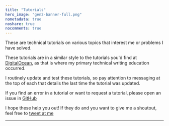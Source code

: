 ```yaml
---
title: "Tutorials"
hero_image: "gen2-banner-full.png"
nometadata: true
noshare: true
nocomments: true
---
```


These are technical tutorials on various topics that interest me or problems
I have solved. 

These tutorials are in a similar style to the tutorials you'd
find at [DigitalOcean](https://do.co/tutorials), as that is where my primary 
technical writing education occurred. 

I routinely update and test these tutorials,
so pay attention to messaging at the top of each that details the last time the 
tutorial was updated.

If you find an error in a tutorial or want to request a tutorial, please open an issue in [GitHub](https://github.com/MasonEgger/website/issues)


I hope these help you out! If they do and you want to give me a shoutout, feel
free to [tweet at me](https://twitter.com/masonegger)

---
